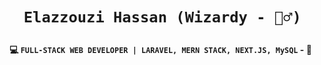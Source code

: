 <h1 align="center">
  
  `Elazzouzi Hassan (Wizardy - 🧙‍♂️) `
  
</h1>
<p align="center">
  
**💻 `FULL-STACK WEB DEVELOPER | LARAVEL, MERN STACK, NEXT.JS, MySQL` - 🚀**

</p>
